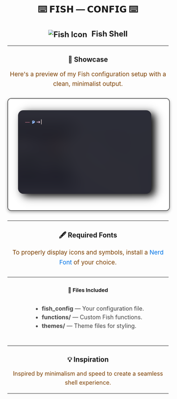 <div align="center">
  <h1>⌨️ <strong>𝗙𝗜𝗦𝗛 ― 𝗖𝗢𝗡𝗙𝗜𝗚</strong> ⌨️</h1>
</div>

<div align="center">
  <h2 style="font-size: 24px;">
    <strong>
      <a href="https://fishshell.com/" style="text-decoration: none; color: inherit;">
        <img src="https://fishshell.com/favicon.ico" alt="Fish Icon" style="vertical-align: middle; width: 24px; height: 24px; margin-right: 8px;">
        Fish Shell
      </a>
    </strong>
  </h2>
</div>

---

<div align="center" style="margin: 30px 0;">
  <h2>🎨 Showcase</h2>
  <p style="font-size: 19px; line-height: 1.6; color: #7c3f00;">
    Here's a preview of my Fish configuration setup with a clean, minimalist output.
  </p>
  <img src="fish.png" alt="Fish Config Preview" width="700" 
       style="display: block; margin: 29px auto; border: 2px solid #555; 
              border-radius: 12px; box-shadow: 0 4px 10px rgba(0, 0, 0, 0.3);">
</div>

---

<div align="center" style="margin: 30px 0;">
  <h2>🖋️ Required Fonts</h2>
  <p style="font-size: 19px; line-height: 1.6; color: #7c3f00;">
    To properly display icons and symbols, install a 
    <a href="https://www.nerdfonts.com/font-downloads" style="color: #0073e6; text-decoration: none;">
      Nerd Font</a> of your choice.
  </p>
</div>

---

<div align="center" style="margin: 30px 0;">
  <h3>📂 Files Included</h3>
  <ul style="font-size: 18px; line-height: 1.5; color: #444; text-align: left; display: inline-block;">
    <li><strong>fish_config</strong> ― Your configuration file.</li>
    <li><strong>functions/</strong> ― Custom Fish functions.</li>
    <li><strong>themes/</strong> ― Theme files for styling.</li>
  </ul>
</div>

---

<div align="center">
  <h2>💡 Inspiration</h2>
  <p style="font-size: 18px; line-height: 1.6; color: #7c3f00;">
    Inspired by minimalism and speed to create a seamless shell experience.
  </p>
</div>

---
